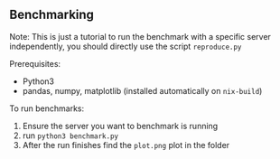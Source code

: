 ## Benchmarking
Note: This is just a tutorial to run the benchmark with a specific server independently, you should directly use the script `reproduce.py`

Prerequisites: 
- Python3
- pandas, numpy, matplotlib (installed automatically on `nix-build`)

To run benchmarks: 
1. Ensure the server you want to benchmark is running
2. run `python3 benchmark.py`
3. After the run finishes find the `plot.png` plot in the folder
